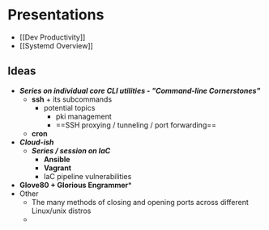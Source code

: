 # Presentations
- [[Dev Productivity]]
- [[Systemd Overview]]

## Ideas
- ***Series on individual core CLI utilities - "Command-line Cornerstones"***
	- **ssh** + its subcommands
		- potential topics
			- pki management
			- ==SSH proxying / tunneling / port forwarding==
	- **cron**
- ***Cloud-ish***
	- ***Series / session on IaC***
		- **Ansible**
		- **Vagrant**
		- IaC pipeline vulnerabilities
- **Glove80 + Glorious Engrammer***
- Other
	- The many methods of closing and opening ports across different Linux/unix distros
	- 


